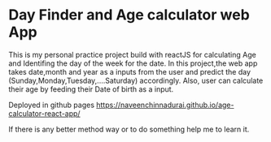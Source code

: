 # Day Finder and Age calculator web App

This is my personal practice project build with reactJS for calculating Age and Identifing the day of the week for the date.
In this project,the web app takes date,month and year as a inputs from the user and predict the day (Sunday,Monday,Tuesday,....Saturday) accordingly.
Also, user can calculate their age by feeding their Date of birth as a input.

Deployed in github pages
https://naveenchinnadurai.github.io/age-calculator-react-app/

If there is any better method way or to do something help me to learn it.
